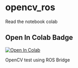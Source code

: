 # opencv_ros

Read the notebook colab
## Open In Colab Badge

[![Open In Colab](https://colab.research.google.com/assets/colab-badge.svg)](https://colab.research.google.com/drive/10_KFmXRle9be8ZzpVoqD0KzXYyYyrm11)


OpenCV test using ROS Bridge

